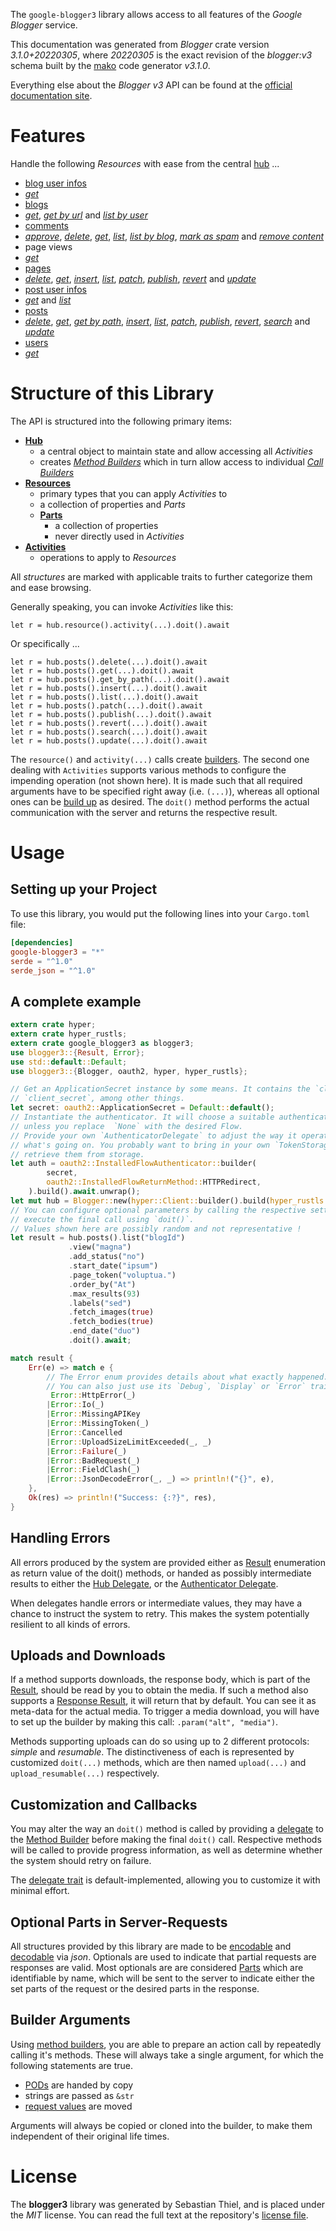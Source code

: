 <!---
DO NOT EDIT !
This file was generated automatically from 'src/mako/api/README.md.mako'
DO NOT EDIT !
-->
The `google-blogger3` library allows access to all features of the *Google Blogger* service.

This documentation was generated from *Blogger* crate version *3.1.0+20220305*, where *20220305* is the exact revision of the *blogger:v3* schema built by the [mako](http://www.makotemplates.org/) code generator *v3.1.0*.

Everything else about the *Blogger* *v3* API can be found at the
[official documentation site](https://developers.google.com/blogger/docs/3.0/getting_started).
# Features

Handle the following *Resources* with ease from the central [hub](https://docs.rs/google-blogger3/3.1.0+20220305/google_blogger3/Blogger) ... 

* [blog user infos](https://docs.rs/google-blogger3/3.1.0+20220305/google_blogger3/api::BlogUserInfo)
 * [*get*](https://docs.rs/google-blogger3/3.1.0+20220305/google_blogger3/api::BlogUserInfoGetCall)
* [blogs](https://docs.rs/google-blogger3/3.1.0+20220305/google_blogger3/api::Blog)
 * [*get*](https://docs.rs/google-blogger3/3.1.0+20220305/google_blogger3/api::BlogGetCall), [*get by url*](https://docs.rs/google-blogger3/3.1.0+20220305/google_blogger3/api::BlogGetByUrlCall) and [*list by user*](https://docs.rs/google-blogger3/3.1.0+20220305/google_blogger3/api::BlogListByUserCall)
* [comments](https://docs.rs/google-blogger3/3.1.0+20220305/google_blogger3/api::Comment)
 * [*approve*](https://docs.rs/google-blogger3/3.1.0+20220305/google_blogger3/api::CommentApproveCall), [*delete*](https://docs.rs/google-blogger3/3.1.0+20220305/google_blogger3/api::CommentDeleteCall), [*get*](https://docs.rs/google-blogger3/3.1.0+20220305/google_blogger3/api::CommentGetCall), [*list*](https://docs.rs/google-blogger3/3.1.0+20220305/google_blogger3/api::CommentListCall), [*list by blog*](https://docs.rs/google-blogger3/3.1.0+20220305/google_blogger3/api::CommentListByBlogCall), [*mark as spam*](https://docs.rs/google-blogger3/3.1.0+20220305/google_blogger3/api::CommentMarkAsSpamCall) and [*remove content*](https://docs.rs/google-blogger3/3.1.0+20220305/google_blogger3/api::CommentRemoveContentCall)
* page views
 * [*get*](https://docs.rs/google-blogger3/3.1.0+20220305/google_blogger3/api::PageViewGetCall)
* [pages](https://docs.rs/google-blogger3/3.1.0+20220305/google_blogger3/api::Page)
 * [*delete*](https://docs.rs/google-blogger3/3.1.0+20220305/google_blogger3/api::PageDeleteCall), [*get*](https://docs.rs/google-blogger3/3.1.0+20220305/google_blogger3/api::PageGetCall), [*insert*](https://docs.rs/google-blogger3/3.1.0+20220305/google_blogger3/api::PageInsertCall), [*list*](https://docs.rs/google-blogger3/3.1.0+20220305/google_blogger3/api::PageListCall), [*patch*](https://docs.rs/google-blogger3/3.1.0+20220305/google_blogger3/api::PagePatchCall), [*publish*](https://docs.rs/google-blogger3/3.1.0+20220305/google_blogger3/api::PagePublishCall), [*revert*](https://docs.rs/google-blogger3/3.1.0+20220305/google_blogger3/api::PageRevertCall) and [*update*](https://docs.rs/google-blogger3/3.1.0+20220305/google_blogger3/api::PageUpdateCall)
* [post user infos](https://docs.rs/google-blogger3/3.1.0+20220305/google_blogger3/api::PostUserInfo)
 * [*get*](https://docs.rs/google-blogger3/3.1.0+20220305/google_blogger3/api::PostUserInfoGetCall) and [*list*](https://docs.rs/google-blogger3/3.1.0+20220305/google_blogger3/api::PostUserInfoListCall)
* [posts](https://docs.rs/google-blogger3/3.1.0+20220305/google_blogger3/api::Post)
 * [*delete*](https://docs.rs/google-blogger3/3.1.0+20220305/google_blogger3/api::PostDeleteCall), [*get*](https://docs.rs/google-blogger3/3.1.0+20220305/google_blogger3/api::PostGetCall), [*get by path*](https://docs.rs/google-blogger3/3.1.0+20220305/google_blogger3/api::PostGetByPathCall), [*insert*](https://docs.rs/google-blogger3/3.1.0+20220305/google_blogger3/api::PostInsertCall), [*list*](https://docs.rs/google-blogger3/3.1.0+20220305/google_blogger3/api::PostListCall), [*patch*](https://docs.rs/google-blogger3/3.1.0+20220305/google_blogger3/api::PostPatchCall), [*publish*](https://docs.rs/google-blogger3/3.1.0+20220305/google_blogger3/api::PostPublishCall), [*revert*](https://docs.rs/google-blogger3/3.1.0+20220305/google_blogger3/api::PostRevertCall), [*search*](https://docs.rs/google-blogger3/3.1.0+20220305/google_blogger3/api::PostSearchCall) and [*update*](https://docs.rs/google-blogger3/3.1.0+20220305/google_blogger3/api::PostUpdateCall)
* [users](https://docs.rs/google-blogger3/3.1.0+20220305/google_blogger3/api::User)
 * [*get*](https://docs.rs/google-blogger3/3.1.0+20220305/google_blogger3/api::UserGetCall)




# Structure of this Library

The API is structured into the following primary items:

* **[Hub](https://docs.rs/google-blogger3/3.1.0+20220305/google_blogger3/Blogger)**
    * a central object to maintain state and allow accessing all *Activities*
    * creates [*Method Builders*](https://docs.rs/google-blogger3/3.1.0+20220305/google_blogger3/client::MethodsBuilder) which in turn
      allow access to individual [*Call Builders*](https://docs.rs/google-blogger3/3.1.0+20220305/google_blogger3/client::CallBuilder)
* **[Resources](https://docs.rs/google-blogger3/3.1.0+20220305/google_blogger3/client::Resource)**
    * primary types that you can apply *Activities* to
    * a collection of properties and *Parts*
    * **[Parts](https://docs.rs/google-blogger3/3.1.0+20220305/google_blogger3/client::Part)**
        * a collection of properties
        * never directly used in *Activities*
* **[Activities](https://docs.rs/google-blogger3/3.1.0+20220305/google_blogger3/client::CallBuilder)**
    * operations to apply to *Resources*

All *structures* are marked with applicable traits to further categorize them and ease browsing.

Generally speaking, you can invoke *Activities* like this:

```Rust,ignore
let r = hub.resource().activity(...).doit().await
```

Or specifically ...

```ignore
let r = hub.posts().delete(...).doit().await
let r = hub.posts().get(...).doit().await
let r = hub.posts().get_by_path(...).doit().await
let r = hub.posts().insert(...).doit().await
let r = hub.posts().list(...).doit().await
let r = hub.posts().patch(...).doit().await
let r = hub.posts().publish(...).doit().await
let r = hub.posts().revert(...).doit().await
let r = hub.posts().search(...).doit().await
let r = hub.posts().update(...).doit().await
```

The `resource()` and `activity(...)` calls create [builders][builder-pattern]. The second one dealing with `Activities` 
supports various methods to configure the impending operation (not shown here). It is made such that all required arguments have to be 
specified right away (i.e. `(...)`), whereas all optional ones can be [build up][builder-pattern] as desired.
The `doit()` method performs the actual communication with the server and returns the respective result.

# Usage

## Setting up your Project

To use this library, you would put the following lines into your `Cargo.toml` file:

```toml
[dependencies]
google-blogger3 = "*"
serde = "^1.0"
serde_json = "^1.0"
```

## A complete example

```Rust
extern crate hyper;
extern crate hyper_rustls;
extern crate google_blogger3 as blogger3;
use blogger3::{Result, Error};
use std::default::Default;
use blogger3::{Blogger, oauth2, hyper, hyper_rustls};

// Get an ApplicationSecret instance by some means. It contains the `client_id` and 
// `client_secret`, among other things.
let secret: oauth2::ApplicationSecret = Default::default();
// Instantiate the authenticator. It will choose a suitable authentication flow for you, 
// unless you replace  `None` with the desired Flow.
// Provide your own `AuthenticatorDelegate` to adjust the way it operates and get feedback about 
// what's going on. You probably want to bring in your own `TokenStorage` to persist tokens and
// retrieve them from storage.
let auth = oauth2::InstalledFlowAuthenticator::builder(
        secret,
        oauth2::InstalledFlowReturnMethod::HTTPRedirect,
    ).build().await.unwrap();
let mut hub = Blogger::new(hyper::Client::builder().build(hyper_rustls::HttpsConnector::with_native_roots().https_or_http().enable_http1().enable_http2().build()), auth);
// You can configure optional parameters by calling the respective setters at will, and
// execute the final call using `doit()`.
// Values shown here are possibly random and not representative !
let result = hub.posts().list("blogId")
             .view("magna")
             .add_status("no")
             .start_date("ipsum")
             .page_token("voluptua.")
             .order_by("At")
             .max_results(93)
             .labels("sed")
             .fetch_images(true)
             .fetch_bodies(true)
             .end_date("duo")
             .doit().await;

match result {
    Err(e) => match e {
        // The Error enum provides details about what exactly happened.
        // You can also just use its `Debug`, `Display` or `Error` traits
         Error::HttpError(_)
        |Error::Io(_)
        |Error::MissingAPIKey
        |Error::MissingToken(_)
        |Error::Cancelled
        |Error::UploadSizeLimitExceeded(_, _)
        |Error::Failure(_)
        |Error::BadRequest(_)
        |Error::FieldClash(_)
        |Error::JsonDecodeError(_, _) => println!("{}", e),
    },
    Ok(res) => println!("Success: {:?}", res),
}

```
## Handling Errors

All errors produced by the system are provided either as [Result](https://docs.rs/google-blogger3/3.1.0+20220305/google_blogger3/client::Result) enumeration as return value of
the doit() methods, or handed as possibly intermediate results to either the 
[Hub Delegate](https://docs.rs/google-blogger3/3.1.0+20220305/google_blogger3/client::Delegate), or the [Authenticator Delegate](https://docs.rs/yup-oauth2/*/yup_oauth2/trait.AuthenticatorDelegate.html).

When delegates handle errors or intermediate values, they may have a chance to instruct the system to retry. This 
makes the system potentially resilient to all kinds of errors.

## Uploads and Downloads
If a method supports downloads, the response body, which is part of the [Result](https://docs.rs/google-blogger3/3.1.0+20220305/google_blogger3/client::Result), should be
read by you to obtain the media.
If such a method also supports a [Response Result](https://docs.rs/google-blogger3/3.1.0+20220305/google_blogger3/client::ResponseResult), it will return that by default.
You can see it as meta-data for the actual media. To trigger a media download, you will have to set up the builder by making
this call: `.param("alt", "media")`.

Methods supporting uploads can do so using up to 2 different protocols: 
*simple* and *resumable*. The distinctiveness of each is represented by customized 
`doit(...)` methods, which are then named `upload(...)` and `upload_resumable(...)` respectively.

## Customization and Callbacks

You may alter the way an `doit()` method is called by providing a [delegate](https://docs.rs/google-blogger3/3.1.0+20220305/google_blogger3/client::Delegate) to the 
[Method Builder](https://docs.rs/google-blogger3/3.1.0+20220305/google_blogger3/client::CallBuilder) before making the final `doit()` call. 
Respective methods will be called to provide progress information, as well as determine whether the system should 
retry on failure.

The [delegate trait](https://docs.rs/google-blogger3/3.1.0+20220305/google_blogger3/client::Delegate) is default-implemented, allowing you to customize it with minimal effort.

## Optional Parts in Server-Requests

All structures provided by this library are made to be [encodable](https://docs.rs/google-blogger3/3.1.0+20220305/google_blogger3/client::RequestValue) and 
[decodable](https://docs.rs/google-blogger3/3.1.0+20220305/google_blogger3/client::ResponseResult) via *json*. Optionals are used to indicate that partial requests are responses 
are valid.
Most optionals are are considered [Parts](https://docs.rs/google-blogger3/3.1.0+20220305/google_blogger3/client::Part) which are identifiable by name, which will be sent to 
the server to indicate either the set parts of the request or the desired parts in the response.

## Builder Arguments

Using [method builders](https://docs.rs/google-blogger3/3.1.0+20220305/google_blogger3/client::CallBuilder), you are able to prepare an action call by repeatedly calling it's methods.
These will always take a single argument, for which the following statements are true.

* [PODs][wiki-pod] are handed by copy
* strings are passed as `&str`
* [request values](https://docs.rs/google-blogger3/3.1.0+20220305/google_blogger3/client::RequestValue) are moved

Arguments will always be copied or cloned into the builder, to make them independent of their original life times.

[wiki-pod]: http://en.wikipedia.org/wiki/Plain_old_data_structure
[builder-pattern]: http://en.wikipedia.org/wiki/Builder_pattern
[google-go-api]: https://github.com/google/google-api-go-client

# License
The **blogger3** library was generated by Sebastian Thiel, and is placed 
under the *MIT* license.
You can read the full text at the repository's [license file][repo-license].

[repo-license]: https://github.com/Byron/google-apis-rsblob/main/LICENSE.md

